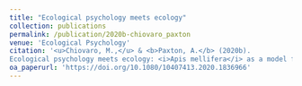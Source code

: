 ```yaml
---
title: "Ecological psychology meets ecology"
collection: publications
permalink: /publication/2020b-chiovaro_paxton
venue: 'Ecological Psychology'
citation: '<u>Chiovaro, M.,</u> & <b>Paxton, A.</b> (2020b).
Ecological psychology meets ecology: <i>Apis mellifera</i> as a model for perception-action, social dynamics, and human factors. <i>Ecological Psychology</i>, <i>32</i>(4), 192-213. doi: 10.1080/10407413.2020.1836966'
oa_paperurl: 'https://doi.org/10.1080/10407413.2020.1836966'
---
```

